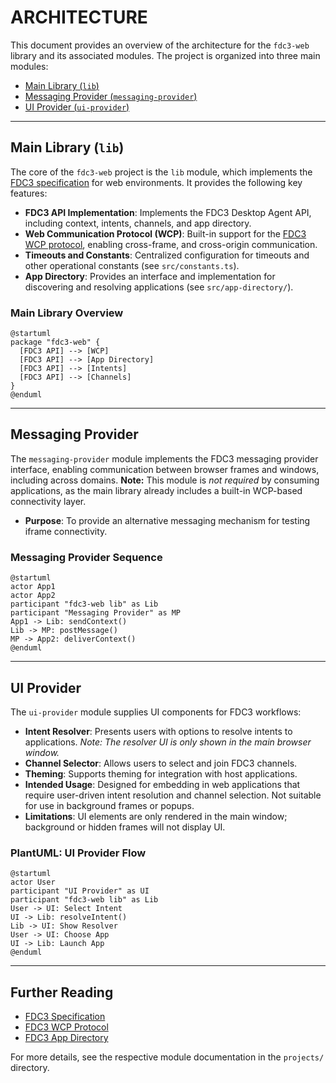 # ARCHITECTURE

This document provides an overview of the architecture for the `fdc3-web` library and its associated modules. The project is organized into three main modules:

- [Main Library (`lib`)](#main-library-lib)
- [Messaging Provider (`messaging-provider`)](#messaging-provider)
- [UI Provider (`ui-provider`)](#ui-provider)

---

## Main Library (`lib`)

The core of the `fdc3-web` project is the `lib` module, which implements the [FDC3 specification](https://fdc3.finos.org/docs/spec) for web environments. It provides the following key features:

- **FDC3 API Implementation**: Implements the FDC3 Desktop Agent API, including context, intents, channels, and app directory.
- **Web Communication Protocol (WCP)**: Built-in support for the [FDC3 WCP protocol](https://fdc3.finos.org/docs/spec/latest/wcp/), enabling cross-frame, and cross-origin communication.
- **Timeouts and Constants**: Centralized configuration for timeouts and other operational constants (see `src/constants.ts`).
- **App Directory**: Provides an interface and implementation for discovering and resolving applications (see `src/app-directory/`).

### Main Library Overview
```plantuml
@startuml
package "fdc3-web" {
  [FDC3 API] --> [WCP]
  [FDC3 API] --> [App Directory]
  [FDC3 API] --> [Intents]
  [FDC3 API] --> [Channels]
}
@enduml
```

---

## Messaging Provider

The `messaging-provider` module implements the FDC3 messaging provider interface, enabling communication between browser frames and windows, including across domains. **Note:** This module is _not required_ by consuming applications, as the main library already includes a built-in WCP-based connectivity layer.

- **Purpose**: To provide an alternative messaging mechanism for testing iframe connectivity.

### Messaging Provider Sequence
```plantuml
@startuml
actor App1
actor App2
participant "fdc3-web lib" as Lib
participant "Messaging Provider" as MP
App1 -> Lib: sendContext()
Lib -> MP: postMessage()
MP -> App2: deliverContext()
@enduml
```

---

## UI Provider

The `ui-provider` module supplies UI components for FDC3 workflows:

- **Intent Resolver**: Presents users with options to resolve intents to applications. _Note: The resolver UI is only shown in the main browser window._
- **Channel Selector**: Allows users to select and join FDC3 channels.
- **Theming**: Supports theming for integration with host applications.
- **Intended Usage**: Designed for embedding in web applications that require user-driven intent resolution and channel selection. Not suitable for use in background frames or popups.
- **Limitations**: UI elements are only rendered in the main window; background or hidden frames will not display UI.

### PlantUML: UI Provider Flow
```plantuml
@startuml
actor User
participant "UI Provider" as UI
participant "fdc3-web lib" as Lib
User -> UI: Select Intent
UI -> Lib: resolveIntent()
Lib -> UI: Show Resolver
User -> UI: Choose App
UI -> Lib: Launch App
@enduml
```

---

## Further Reading
- [FDC3 Specification](https://fdc3.finos.org/docs/spec)
- [FDC3 WCP Protocol](https://fdc3.finos.org/docs/spec/latest/wcp/)
- [FDC3 App Directory](https://fdc3.finos.org/docs/spec/latest/app-directory/)

For more details, see the respective module documentation in the `projects/` directory.
